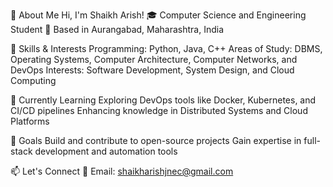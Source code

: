 👋 About Me
Hi, I'm Shaikh Arish!
🎓 Computer Science and Engineering Student
📍 Based in Aurangabad, Maharashtra, India

🚀 Skills & Interests
Programming: Python, Java, C++
Areas of Study: DBMS, Operating Systems, Computer Architecture, Computer Networks, and DevOps
Interests: Software Development, System Design, and Cloud Computing

🌱 Currently Learning
Exploring DevOps tools like Docker, Kubernetes, and CI/CD pipelines
Enhancing knowledge in Distributed Systems and Cloud Platforms

🎯 Goals
Build and contribute to open-source projects
Gain expertise in full-stack development and automation tools

📫 Let's Connect
📧 Email: shaikharishjnec@gmail.com

